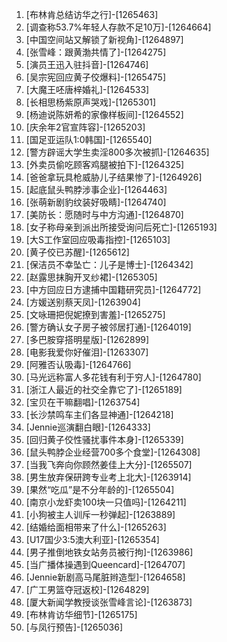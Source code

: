 
1. [布林肯总结访华之行]-[1265463]
1. [调查称53.7%年轻人存款不足10万]-[1264664]
1. [中国空间站又解锁了新视角]-[1264897]
1. [张雪峰：跟黄渤共情了]-[1264275]
1. [演员王迅入驻抖音]-[1264746]
1. [吴宗宪回应黄子佼爆料]-[1265475]
1. [大魔王呸唐梓婚礼]-[1264533]
1. [长相思杨紫原声哭戏]-[1265301]
1. [杨迪说陈妍希的家像样板间]-[1264552]
1. [庆余年2官宣阵容]-[1265203]
1. [国足亚运队1:0韩国]-[1265540]
1. [警方辟谣大学生卖淫800多次被抓]-[1264635]
1. [外卖员偷吃顾客鸡腿被拍下]-[1264325]
1. [爸爸拿玩具枪威胁儿子结果惨了]-[1264926]
1. [起底鼠头鸭脖涉事企业]-[1264463]
1. [张萌新剧豹纹装好吸睛]-[1264740]
1. [美防长：愿随时与中方沟通]-[1264870]
1. [女子称母亲到派出所接受询问后死亡]-[1265193]
1. [大S工作室回应吸毒指控]-[1265103]
1. [黄子佼已苏醒]-[1265612]
1. [保洁员不幸坠亡：儿子是博士]-[1264342]
1. [赵露思抹胸开叉纱裙]-[1265305]
1. [中方回应日方逮捕中国籍研究员]-[1264772]
1. [方媛送别蔡天凤]-[1263904]
1. [文咏珊把倪妮撩到害羞]-[1265275]
1. [警方确认女子房子被邻居打通]-[1264019]
1. [多巴胺穿搭明星版]-[1262899]
1. [电影我爱你好催泪]-[1263307]
1. [阿雅否认吸毒]-[1264766]
1. [马光远称富人多花钱有利于穷人]-[1264780]
1. [浙江人最近的社交全靠它了]-[1265189]
1. [宝贝在干嘛翻唱]-[1263754]
1. [长沙禁鸣车主们各显神通]-[1264218]
1. [Jennie巡演翻白眼]-[1264333]
1. [回归黄子佼性骚扰事件本身]-[1265339]
1. [鼠头鸭脖企业经营700多个食堂]-[1264308]
1. [当我飞奔向你顾然姜佳上大分]-[1265507]
1. [男生放弃保研跨专业考上北大]-[1263914]
1. [果然“吃瓜”是不分年龄的]-[1265504]
1. [南京小龙虾卖100块一只值吗]-[1264211]
1. [小狗被主人训斥一秒弹起]-[1263889]
1. [结婚给面相带来了什么]-[1265263]
1. [U17国少3:5澳大利亚]-[1265354]
1. [男子推倒地铁女站务员被行拘]-[1263986]
1. [当广播体操遇到Queencard]-[1264707]
1. [Jennie新剧高马尾脏辫造型]-[1264658]
1. [广工男篮夺冠返校]-[1264829]
1. [厦大新闻学教授谈张雪峰言论]-[1263873]
1. [布林肯访华细节]-[1265175]
1. [与凤行预告]-[1265036]